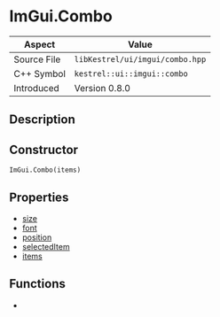 # ImGui.Combo
| Aspect | Value |
| --- | --- |
| Source File | `libKestrel/ui/imgui/combo.hpp` |
| C++ Symbol | `kestrel::ui::imgui::combo` |
| Introduced | Version 0.8.0 |
## Description
## Constructor
```
ImGui.Combo(items)
```
## Properties

 - [size](size.md)
 - [font](font.md)
 - [position](position.md)
 - [selectedItem](selectedItem.md)
 - [items](items.md)

## Functions

 - [](setAction.md)

